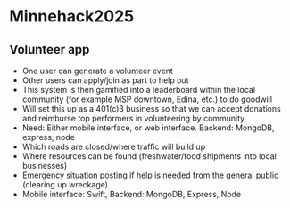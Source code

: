 # Minnehack2025

## Volunteer app
- One user can generate a volunteer event
- Other users can apply/join as part to help out
- This system is then gamified into a leaderboard within the local community (for example MSP downtown, Edina, etc.) to do goodwill
- Will set this up as a 401(c)3 business so that we can accept donations and reimburse top performers in volunteering by community
- Need: Either mobile interface, or web interface. Backend: MongoDB, express, node
- Which roads are closed/where traffic will build up 
- Where resources can be found (freshwater/food shipments into local businesses) 
- Emergency situation posting if help is needed from the general public (clearing up wreckage).
- Mobile interface: Swift, Backend: MongoDB, Express, Node
